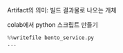 Artifact의 의미: 빌드 결과물로 나오는 개체

colab에서 python 스크립트 만들기
```python
%%writefile bento_service.py
...
```
